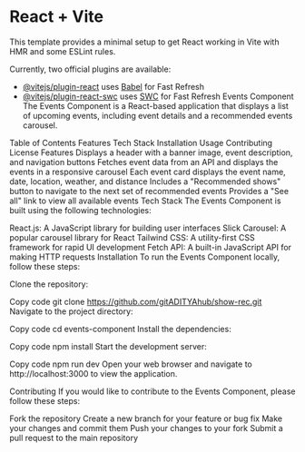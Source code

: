 # React + Vite

This template provides a minimal setup to get React working in Vite with HMR and some ESLint rules.

Currently, two official plugins are available:

- [@vitejs/plugin-react](https://github.com/vitejs/vite-plugin-react/blob/main/packages/plugin-react/README.md) uses [Babel](https://babeljs.io/) for Fast Refresh
- [@vitejs/plugin-react-swc](https://github.com/vitejs/vite-plugin-react-swc) uses [SWC](https://swc.rs/) for Fast Refresh
Events Component
The Events Component is a React-based application that displays a list of upcoming events, including event details and a recommended events carousel.

Table of Contents
Features
Tech Stack
Installation
Usage
Contributing
License
Features
Displays a header with a banner image, event description, and navigation buttons
Fetches event data from an API and displays the events in a responsive carousel
Each event card displays the event name, date, location, weather, and distance
Includes a "Recommended shows" button to navigate to the next set of recommended events
Provides a "See all" link to view all available events
Tech Stack
The Events Component is built using the following technologies:

React.js: A JavaScript library for building user interfaces
Slick Carousel: A popular carousel library for React
Tailwind CSS: A utility-first CSS framework for rapid UI development
Fetch API: A built-in JavaScript API for making HTTP requests
Installation
To run the Events Component locally, follow these steps:

Clone the repository:

Copy code
git clone https://github.com/gitADITYAhub/show-rec.git
Navigate to the project directory:

Copy code
cd events-component
Install the dependencies:

Copy code
npm install
Start the development server:

Copy code
npm run dev
Open your web browser and navigate to http://localhost:3000 to view the application.

Contributing
If you would like to contribute to the Events Component, please follow these steps:

Fork the repository
Create a new branch for your feature or bug fix
Make your changes and commit them
Push your changes to your fork
Submit a pull request to the main repository



